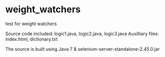 # weight_watchers
test for weight watchers

Source code included: logic1.java, logic2.java, logic3.java
Auxilliary files: index.html, dictionary.txt

The source is built using Java 7 & selenium-server-standalone-2.45.0.jar
